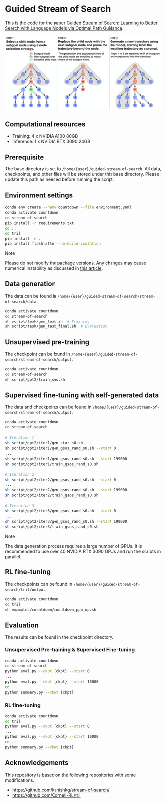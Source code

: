 # Guided Stream of Search

This is the code for the paper [Guided Stream of Search: Learning to Better Search with Language Models via Optimal Path Guidance](https://arxiv.org/abs/2410.02992).

<img src="figures/gsos.png" width="800">

## Computational resources

- Training: 4 x NVIDIA A100 80GB 
- Inference: 1 x NVIDIA RTX 3090 24GB

## Prerequisite

The base directory is set to `/home/{user}/guided-stream-of-search`. All data, checkpoints, and other files will be stored under this base directory. Please update this path as needed before running the script.

## Environment settings

```bash
conda env create --name countdown --file environment.yaml
conda activate countdown
cd stream-of-search
pip install -r requirements.txt
cd ..
cd tril
pip install -e .
pip install flash-attn --no-build-isolation
```

> [!NOTE]  
> Please do not modify the package versions. Any changes may cause numerical instability as discussed in [this article](https://huggingface.co/blog/putting_rl_back_in_rlhf_with_rloo).

## Data generation

The data can be found in `/home/{user}/guided-stream-of-search/stream-of-search/data`.

```bash
conda activate countdown
cd stream-of-search
sh script/task/gen_task.sh  # Training
sh script/task/gen_task_final.sh  # Evaluation
```

## Unsupervised pre-training

The checkpoint can be found in `/home/{user}/guided-stream-of-search/stream-of-search/output`.

```bash
conda activate countdown
cd stream-of-search
sh script/gpt2/train_sos.sh
```

## Supervised fine-tuning with self-generated data

The data and checkpoints can be found in `/home/{user}/guided-stream-of-search/stream-of-search/output`.

```bash
conda activate countdown
cd stream-of-search

# Iteration 1
sh script/gpt2/iter1/gen_star_s0.sh
sh script/gpt2/iter1/gen_gsos_rand_s0.sh --start 0
...
sh script/gpt2/iter1/gen_gsos_rand_s0.sh --start 199000
sh script/gpt2/iter1/train_gsos_rand_s0.sh

# Iteration 2
sh script/gpt2/iter2/gen_gsos_rand_s0.sh --start 0
...
sh script/gpt2/iter2/gen_gsos_rand_s0.sh --start 199000
sh script/gpt2/iter2/train_gsos_rand_s0.sh

# Iteration 3
sh script/gpt2/iter3/gen_gsos_rand_s0.sh --start 0
...
sh script/gpt2/iter3/gen_gsos_rand_s0.sh --start 199000
sh script/gpt2/iter3/train_gsos_rand_s0.sh
```

> [!NOTE]  
> The data generation process requires a large number of GPUs. It is recommended to use over 40 NVIDIA RTX 3090 GPUs and run the scripts in parallel.

## RL fine-tuning

The checkpoints can be found in `/home/{user}/guided-stream-of-search/tril/output`.

```bash
conda activate countdown
cd tril
sh examples/countdown/countdown_ppo_op.sh
```

## Evaluation

The results can be found in the checkpoint directory.

### Unsupervised Pre-training & Supervised Fine-tuning

```bash
conda activate countdown
cd stream-of-search
python eval.py --ckpt {ckpt} --start 0
...
python eval.py --ckpt {ckpt} --start 10000
cd ..
python summary.py --ckpt {ckpt} 
```

### RL fine-tuning

```bash
conda activate countdown
cd tril
python eval.py --ckpt {ckpt} --start 0
...
python eval.py --ckpt {ckpt} --start 10000
cd ..
python summary.py --ckpt {ckpt} 
```

## Acknowledgements

This repository is based on the following repositories with some modifications.

- https://github.com/kanishkg/stream-of-search/
- https://github.com/Cornell-RL/tril
